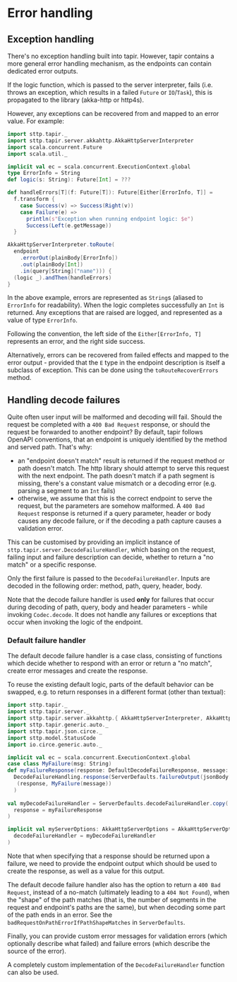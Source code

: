 # Error handling

## Exception handling

There's no exception handling built into tapir. However, tapir contains a more general error handling mechanism, as the
endpoints can contain dedicated error outputs.

If the logic function, which is passed to the server interpreter, fails (i.e. throws an exception, which results in
a failed `Future` or `IO`/`Task`), this is propagated to the library (akka-http or http4s). 

However, any exceptions can be recovered from and mapped to an error value. For example:

```scala
import sttp.tapir._
import sttp.tapir.server.akkahttp.AkkaHttpServerInterpreter
import scala.concurrent.Future
import scala.util._

implicit val ec = scala.concurrent.ExecutionContext.global
type ErrorInfo = String
def logic(s: String): Future[Int] = ???

def handleErrors[T](f: Future[T]): Future[Either[ErrorInfo, T]] =
  f.transform {
    case Success(v) => Success(Right(v))
    case Failure(e) =>
      println(s"Exception when running endpoint logic: $e")
      Success(Left(e.getMessage))
  }

AkkaHttpServerInterpreter.toRoute(
  endpoint
    .errorOut(plainBody[ErrorInfo])
    .out(plainBody[Int])
    .in(query[String]("name"))) {
  (logic _).andThen(handleErrors)
}
```

In the above example, errors are represented as `String`s (aliased to `ErrorInfo` for readability). When the
logic completes successfully an `Int` is returned. Any exceptions that are raised are logged, and represented as a
value of type `ErrorInfo`. 

Following the convention, the left side of the `Either[ErrorInfo, T]` represents an error, and the right side success.

Alternatively, errors can be recovered from failed effects and mapped to the error output - provided that the `E` type
in the endpoint description is itself a subclass of exception. This can be done using the `toRouteRecoverErrors` method.

## Handling decode failures

Quite often user input will be malformed and decoding will fail. Should the request be completed with a 
`400 Bad Request` response, or should the request be forwarded to another endpoint? By default, tapir follows OpenAPI 
conventions, that an endpoint is uniquely identified by the method and served path. That's why:

* an "endpoint doesn't match" result is returned if the request method or path doesn't match. The http library should
  attempt to serve this request with the next endpoint. The path doesn't match if a path segment is missing, there's
  a constant value mismatch or a decoding error (e.g. parsing a segment to an `Int` fails)
* otherwise, we assume that this is the correct endpoint to serve the request, but the parameters are somehow 
  malformed. A `400 Bad Request` response is returned if a query parameter, header or body causes any decode failure, 
  or if the decoding a path capture causes a validation error.

This can be customised by providing an implicit instance of `sttp.tapir.server.DecodeFailureHandler`, which basing on the
request, failing input and failure description can decide, whether to return a "no match" or a specific response.

Only the first failure is passed to the `DecodeFailureHandler`. Inputs are decoded in the following order: method, 
path, query, header, body.

Note that the decode failure handler is used **only** for failures that occur during decoding of path, query, body
and header parameters - while invoking `Codec.decode`. It does not handle any failures or exceptions that occur
when invoking the logic of the endpoint.

### Default failure handler

The default decode failure handler is a case class, consisting of functions which decide whether to respond with
an error or return a "no match", create error messages and create the response. 
 
To reuse the existing default logic, parts of the default behavior can be swapped, e.g. to return responses in 
a different format (other than textual):

```scala
import sttp.tapir._
import sttp.tapir.server._
import sttp.tapir.server.akkahttp.{ AkkaHttpServerInterpreter, AkkaHttpServerOptions }
import sttp.tapir.generic.auto._
import sttp.tapir.json.circe._
import sttp.model.StatusCode
import io.circe.generic.auto._

implicit val ec = scala.concurrent.ExecutionContext.global
case class MyFailure(msg: String)
def myFailureResponse(response: DefaultDecodeFailureResponse, message: String): DecodeFailureHandling =
  DecodeFailureHandling.response(ServerDefaults.failureOutput(jsonBody[MyFailure]))(
   (response, MyFailure(message))
  )
  
val myDecodeFailureHandler = ServerDefaults.decodeFailureHandler.copy(
  response = myFailureResponse
)

implicit val myServerOptions: AkkaHttpServerOptions = AkkaHttpServerOptions.default.copy(
  decodeFailureHandler = myDecodeFailureHandler
)
```

Note that when specifying that a response should be returned upon a failure, we need to provide the endpoint output 
which should be used to create the response, as well as a value for this output.

The default decode failure handler also has the option to return a `400 Bad Request`, instead of a no-match (ultimately
leading to a `404 Not Found`), when the "shape" of the path matches (that is, the number of segments in the request
and endpoint's paths are the same), but when decoding some part of the path ends in an error. See the
`badRequestOnPathErrorIfPathShapeMatches` in `ServerDefaults`.

Finally, you can provide custom error messages for validation errors (which optionally describe what failed) and 
failure errors (which describe the source of the error).

A completely custom implementation of the `DecodeFailureHandler` function can also be used.
